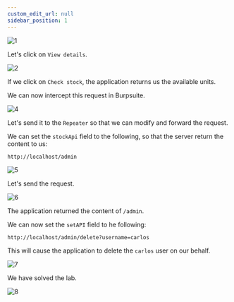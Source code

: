 ```yaml
---
custom_edit_url: null
sidebar_position: 1
---
```


![1](https://github.com/Knign/Write-ups/assets/110326359/74ca74bc-f88f-498a-9703-06248e393e36)

Let's click on `View details`.

![2](https://github.com/Knign/Write-ups/assets/110326359/f334ce2f-62d3-4b0b-b500-2edf5b77eb57)

If we click on `Check stock`, the application returns us the available units.

We can now intercept this request in Burpsuite.

![4](https://github.com/Knign/Write-ups/assets/110326359/9e689b9f-eab6-4fed-8950-a10a34d5b30b)

Let's send it to the `Repeater` so that we can modify and forward the request.

We can set the `stockApi` field to the following, so that the server return the content to us:

```
http://localhost/admin
```

![5](https://github.com/Knign/Write-ups/assets/110326359/14ee34d8-2b63-4c69-a274-5af0b3ce6cc2)

Let's send the request.

![6](https://github.com/Knign/Write-ups/assets/110326359/695ab6ab-c243-4112-b50f-774763c7c432)

The application returned the content of `/admin`.

We can now set the `setAPI` field to he following:

```
http://localhost/admin/delete?username=carlos
```

This will cause the application to delete the `carlos` user on our behalf.

![7](https://github.com/Knign/Write-ups/assets/110326359/0498252a-b94b-4e65-b9de-6d0399bb2015)

We have solved the lab.

![8](https://github.com/Knign/Write-ups/assets/110326359/79818a39-6100-4956-9d3e-e4c06fe02115)
